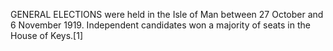 GENERAL ELECTIONS were held in the Isle of Man between 27 October and 6 November 1919. Independent candidates won a majority of seats in the House of Keys.[1]
